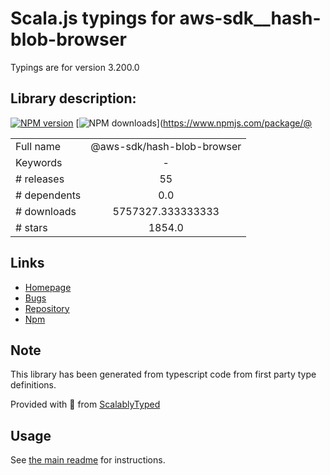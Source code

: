 
# Scala.js typings for aws-sdk__hash-blob-browser

Typings are for version 3.200.0

## Library description:
[![NPM version](https://img.shields.io/npm/v/@aws-sdk/hash-blob-browser/latest.svg)](https://www.npmjs.com/package/@aws-sdk/hash-blob-browser) [![NPM downloads](https://img.shields.io/npm/dm/@aws-sdk/hash-blob-browser.svg)](https://www.npmjs.com/package/@

|                    |                 |
| ------------------ | :-------------: |
| Full name          | @aws-sdk/hash-blob-browser |
| Keywords           | - |
| # releases         | 55 |
| # dependents       | 0.0 |
| # downloads        | 5757327.333333333 |
| # stars            | 1854.0 |

## Links
- [Homepage](https://github.com/aws/aws-sdk-js-v3/tree/main/packages/hash-blob-browser)
- [Bugs](https://github.com/aws/aws-sdk-js-v3/issues)
- [Repository](https://github.com/aws/aws-sdk-js-v3)
- [Npm](https://www.npmjs.com/package/%40aws-sdk%2Fhash-blob-browser)
    


## Note
This library has been generated from typescript code from first party type definitions.

Provided with :purple_heart: from [ScalablyTyped](https://github.com/oyvindberg/ScalablyTyped)

## Usage
See [the main readme](../../readme.md) for instructions.


